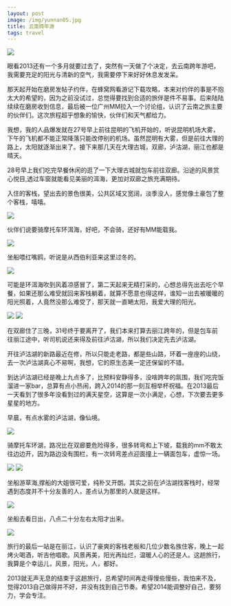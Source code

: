 ```yaml
---
layout: post
image: /img/yunnan05.jpg
title: 云南跨年游
tags: travel
---
```

<img src="{{ page.image }}">
<p>眼看2013还有一个多月就要过去了，突然有一天做了个决定，去云南跨年游吧，我需要充足的阳光与清新的空气，我需要停下来好好休息发发呆。</p>
<p>那天起开始在磨房发帖子约伴，在蜂窝网看游记下载攻略，本来对约伴的事是不抱太大的希望的，因为之前没试过，总觉得要找到合适的旅伴是件不易事。后来陆陆续续在磨房收到信息，最后被一位广州MM拉入一个讨论组，认识了云南之旅主要的伙伴们。这次旅程超乎想象的愉快，伙伴们和天气都给力。</p>
<p>我想，我的人品爆发就在27号早上前往昆明的飞机开始的，听说昆明机场大雾，下午的飞机都不能正常降落只能改停别的机场。虽然昆明有大雾，但是前往大理的路上，太阳就逐渐出来了。接下来那几天在大理古城，双廊，泸沽湖，丽江也都是晴天。</p>
<p>28号早上我们吃完早餐休闲的逛了一下大理古城就包车前往双廊。沿途的风景赏心悦目,透过车窗就能看见美丽的洱海，更加对双廊之旅充满期待。</p>
<p>入住的客栈，望出去的景色很美，公共区域又宽阔，淡季没人，感觉像土豪包了整个客栈，嘻嘻。</p>
<img src="/img/yn02.jpg">
<p>伙伴们说要骑摩托车环洱海，好吧，不会骑，还好有MM能载我。</p>
<img src="/img/yn03.jpg">
<p>坐船喂红嘴鸥，听说是从西伯利亚来这里过冬的。</p>
<img src="/img/yn04.jpg">
<p>可能是环洱海吹到风着凉感冒了，第二天起来无精打采的，心想总得先出去吃个早餐，如果还那么难受就回来客栈躺着，就算不愿意也得这样，谁知一出去被暖暖的阳光照着，人竟然没那么难受了，那天就一直嗮太阳，我爱大理的阳光。</p>
<img src="/img/yn05.jpg">
<img src="/img/yn06.jpg">
<p>在双廊住了三晚，31号终于要离开了，我们本来打算去丽江跨年的，但是包车前往丽江途中，听司机说还来得及前往泸沽湖，所以我们决定先去泸沽湖。</p>
<p>开往泸沽湖的新路最近在修，所以只能走老路，都是些山路，环着一座座的山绕，去一次泸沽湖真心不易啊，我想，它的原生态美一定还保留的不错。</p>
<p>到达泸沽湖已经是晚上九点多了，比预料安静得多，没啥跨年的氛围，我们吃完饭溜进一家bar，总算有点小热闹，跨入2014的那一刻互相举杯祝福。在2013最后一天看到了很多年没看到过的满天星空，这算是一次小满足，心想，下次要去更多星星的地方。</p>
<p>早晨，有点水雾的泸沽湖，像仙境。</p>
<img src="/img/yn07.jpg">
<p>骑摩托车环湖，路况比在双廊要危险得多，很多转弯和上下坡，载我的mm不敢太往边边开，因为路边没有围栏，有一次转弯差点迎面撞上一辆面包车，虚惊一场。</p>
<img src="/img/yn08.jpg">
<img src="/img/yn09.jpg">
<p>坐船游草海,撑船的大姐很可爱，纯朴又开朗。其实之前在泸沽湖找客栈时，经常遇到态度并不十分友善的人，差点认为那里的人就是这样。</p>
<img src="/img/yn10.jpg">
<p>坐船去看日出，八点二十分左右太阳才出来。</p>
<img src="/img/yn11.jpg">
<p>旅行的最后一站是在丽江，认识了豪爽的客栈老板和几位少数名族住客，晚上一起烤火喝酒，听吉他唱歌。风景再美，阳光再灿烂，温暖人心的还是人。这趟旅行，我算是个幸运儿，风景，阳光，人，都好。</p>
<p>2013就无声无息的结束于这趟旅行，总希望时间再走得慢些慢些，我怕来不及，觉得2013自己做得并不好，并没有找到自己节奏。希望2014能调整好自己，要努力，学会专注。</p>
<p></p>


